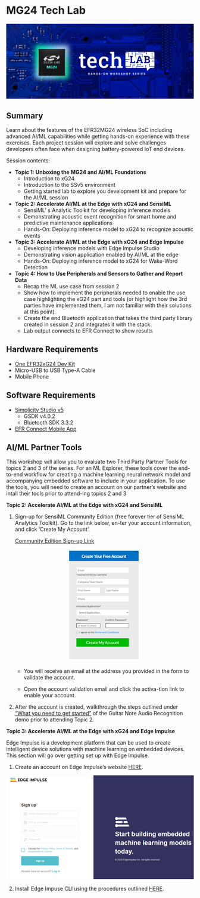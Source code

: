 # MG24 Tech Lab #
   <p align="center">
   <img src="doc/mg24-tech-lab-mobile-banner.png">
   </p>
  
## Summary ##

Learn about the features of the EFR32MG24 wireless SoC including advanced AI/ML capabilities while getting hands-on experience with these exercises. Each project session will explore and solve challenges developers often face when designing battery-powered IoT end devices.

Session contents:

- **Topic 1:  Unboxing the MG24 and AI/ML Foundations**
  - Introduction to xG24
  - Introduction to the SSv5 environment
  - Getting started lab to explore you development kit and prepare for the AI/ML session
- **Topic 2:  Accelerate AI/ML at the Edge with xG24 and SensiML**
  - SensiML’ s Analytic Toolkit for developing inference models
  - Demonstrating acoustic event recognition for smart home and predictive maintenance applications
  - Hands-On: Deploying inference model to xG24 to recognize acoustic events
- **Topic 3:  Accelerate AI/ML at the Edge with xG24 and Edge Impulse**
  - Developing inference models with Edge Impulse Studio
  - Demonstrating vision application enabled by AI/ML at the edge
  - Hands-On: Deploying inference model to xG24 for Wake-Word Detection
- **Topic 4:  How to Use Peripherals and Sensors to Gather and Report Data**
  - Recap the ML use case from session 2
  - Show how to implement the peripherals needed to enable the use case highlighting the xG24 part and tools (or highlight how the 3rd parties have implemented them, I am not familiar with their solutions at this point).
  - Create the end Bluetooth application that takes the third party library created in session 2 and integrates it with the stack.
  - Lab output connects to EFR Connect to show results

## Hardware Requirements ##

- [One EFR32xG24 Dev Kit](https://www.silabs.com/development-tools/wireless/efr32xg24-dev-kit)
- Micro-USB to USB Type-A Cable
- Mobile Phone
## Software Requirements ##

- [Simplicity Studio v5](https://www.silabs.com/products/development-tools/software/simplicity-studio/simplicity-studio-5)
  - GSDK v4.0.2
  - Bluetooth SDK 3.3.2
- [EFR Connect Mobile App](https://www.silabs.com/products/development-tools/software/bluetooth-low-energy/mobile-apps/efr-connect)

## AI/ML Partner Tools ##

This workshop will allow you to evaluate two Third Party Partner Tools for topics 2 and 3 of the series. For an ML Explorer, these tools cover the end-to-end workflow for creating a machine learning neural network model and accompanying embedded software to include in your application. To use the tools, you will need to create an account on our partner’s website and intall their tools prior to attend-ing topics 2 and 3

**Topic 2:  Accelerate AI/ML at the Edge with xG24 and SensiML**

1. Sign-up for SensiML Community Edition (free forever tier of SensiML Analytics Toolkit). Go to the link below, en-ter your account information, and click ‘Create My Account’.

    [Community Edition Sign-up Link](https://sensiml.com/plans/community-edition/)  
    <p align="center"><img src="doc/sensiML_account.png"></p>

    - You will receive an email at the address you provided in the form to validate the account.

    - Open the account validation email and click the activa-tion link to enable your account.

2. After the account is created, walkthrough the steps outlined under [“What you need to get started”](https://urldefense.com/v3/__https:/sensiml.com/documentation/application-tutorials/guitar-tuning-notes-audio-recognition.html*what-you-need-to-get-started__;Iw!!N30Cs7Jr!Th2X3-XVL4SHFRV9t8ROVmcaPryzq0HT88lOQQkO1OB3MiqWLAjE1uXhGm1yb3nMx5PESQznJq4EbE1FZwyyNf8PEg$) of the Guitar Note Audio Recognition demo prior to attending Topic 2.

**Topic 3:  Accelerate AI/ML at the Edge with xG24 and Edge Impulse**

Edge Impulse is a development platform that can be used to create intelligent device solutions with machine learning on embedded devices. This section will go over getting set up with Edge Impulse.

1. Create an account on Edge Impulse’s website [HERE](https://studio.edgeimpulse.com/signup?next=%2Fstudio%2Fselect-project%3Fautoredirect%3D1).

<p align="center"><img src="doc/Edge Impulse_account.png"></p>

2. Install Edge Impuse CLI using the procedures outlined [HERE](https://docs.edgeimpulse.com/docs/edge-impulse-cli/cli-installation).